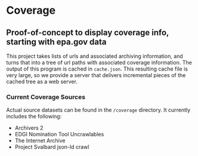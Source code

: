 # Coverage
## Proof-of-concept to display coverage info, starting with epa.gov data

This project takes lists of urls and associated archiving information, and turns that into a tree of url paths with associated coverage information. The output of this program is cached in `cache.json`. This resulting cache file is very large, so we provide a server that delivers incremental pieces of the cached tree as a web server.

### Current Coverage Sources
Actual source datasets can be found in the `/coverage` directory. It currently includes the following:

* Archivers 2
* EDGI Nomination Tool Uncrawlables
* The Internet Archive
* Project Svalbard json-ld crawl